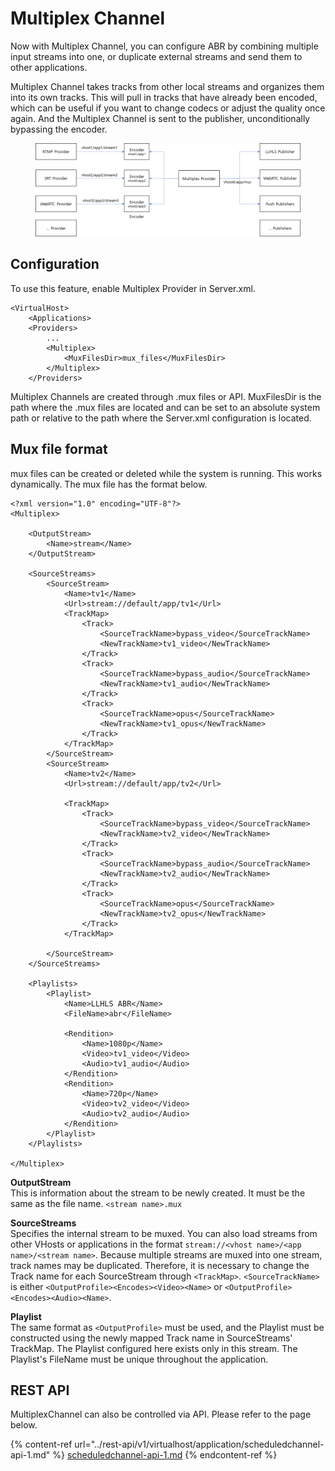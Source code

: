 # Multiplex Channel

Now with Multiplex Channel, you can configure ABR by combining multiple input streams into one, or duplicate external streams and send them to other applications.

Multiplex Channel takes tracks from other local streams and organizes them into its own tracks. This will pull in tracks that have already been encoded, which can be useful if you want to change codecs or adjust the quality once again. And the Multiplex Channel is sent to the publisher, unconditionally bypassing the encoder.

<figure><img src="../.gitbook/assets/image (32).png" alt=""><figcaption></figcaption></figure>

## Configuration

To use this feature, enable Multiplex Provider in Server.xml.

```
<VirtualHost>
    <Applications>
	<Providers>
		...
		<Multiplex>
			<MuxFilesDir>mux_files</MuxFilesDir>
		</Multiplex>
	</Providers>
```

Multiplex Channels are created through .mux files or API. MuxFilesDir is the path where the .mux files are located and can be set to an absolute system path or relative to the path where the Server.xml configuration is located.

## Mux file format

mux files can be created or deleted while the system is running. This works dynamically. The mux file has the format below.

```
<?xml version="1.0" encoding="UTF-8"?>
<Multiplex>
    
    <OutputStream>
        <Name>stream</Name>
    </OutputStream>

    <SourceStreams>
        <SourceStream>
            <Name>tv1</Name>
            <Url>stream://default/app/tv1</Url>
            <TrackMap>
                <Track>
                    <SourceTrackName>bypass_video</SourceTrackName>
                    <NewTrackName>tv1_video</NewTrackName>
                </Track>
                <Track>
                    <SourceTrackName>bypass_audio</SourceTrackName>
                    <NewTrackName>tv1_audio</NewTrackName>
                </Track>
                <Track>
                    <SourceTrackName>opus</SourceTrackName>
                    <NewTrackName>tv1_opus</NewTrackName>
                </Track>
            </TrackMap>
        </SourceStream>
        <SourceStream>
            <Name>tv2</Name>
            <Url>stream://default/app/tv2</Url>

            <TrackMap>
                <Track>
                    <SourceTrackName>bypass_video</SourceTrackName>
                    <NewTrackName>tv2_video</NewTrackName>
                </Track>
                <Track>
                    <SourceTrackName>bypass_audio</SourceTrackName>
                    <NewTrackName>tv2_audio</NewTrackName>
                </Track>
                <Track>
                    <SourceTrackName>opus</SourceTrackName>
                    <NewTrackName>tv2_opus</NewTrackName>
                </Track>
            </TrackMap>

        </SourceStream>
    </SourceStreams>
    
    <Playlists>
        <Playlist>
            <Name>LLHLS ABR</Name>
            <FileName>abr</FileName>
            
            <Rendition>
                <Name>1080p</Name>
                <Video>tv1_video</Video>
                <Audio>tv1_audio</Audio>
            </Rendition>
            <Rendition>
                <Name>720p</Name>
                <Video>tv2_video</Video>
                <Audio>tv2_audio</Audio>
            </Rendition>
        </Playlist>
    </Playlists>
    
</Multiplex>
```

**OutputStream**\
This is information about the stream to be newly created. It must be the same as the file name. `<stream name>.mux`

**SourceStreams**\
Specifies the internal stream to be muxed. You can also load streams from other VHosts or applications in the format `stream://<vhost name>/<app name>/<stream name>`. Because multiple streams are muxed into one stream, track names may be duplicated. Therefore, it is necessary to change the Track name for each SourceStream through `<TrackMap>`. `<SourceTrackName>` is either `<OutputProfile><Encodes><Video><Name>` or `<OutputProfile><Encodes><Audio><Name>`.

**Playlist**\
The same format as `<OutputProfile>` must be used, and the Playlist must be constructed using the newly mapped Track name in SourceStreams' TrackMap. The Playlist configured here exists only in this stream. The Playlist's FileName must be unique throughout the application.

## REST API

MultiplexChannel can also be controlled via API. Please refer to the page below.&#x20;

{% content-ref url="../rest-api/v1/virtualhost/application/scheduledchannel-api-1.md" %}
[scheduledchannel-api-1.md](../rest-api/v1/virtualhost/application/scheduledchannel-api-1.md)
{% endcontent-ref %}
